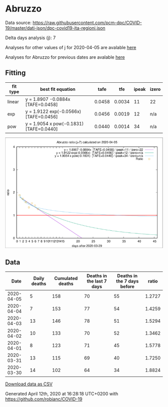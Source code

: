 # Abruzzo

Data source: https://raw.githubusercontent.com/pcm-dpc/COVID-19/master/dati-json/dpc-covid19-ita-regioni.json

Delta days analysis (j): 7

Analyses for other values of j for 2020-04-05 are avalable [here](../README.md)

Analyses for Abruzzo for previous dates are avalable [here](../../README.md)

## Fitting 
|fit type|best fit equation|tafe|tfe|ipeak|izero|
|-------|-----|--------|------|---|---|
|linear|y = 1.8907 -0.0884x  [TAFE=0.0458]|0.0458|0.0034|11|22|
|exp|y = 1.9122 exp(-0.0566x)  [TAFE=0.0456]|0.0456|0.0019|12|n/a|
|pow|y = 1.9054 x pow(-0.1831)  [TAFE=0.0440]|0.0440|0.0014|34|n/a|

![Plot](COVID-19_abruzzo_j7_2020-04-05.png)

## Data
|Date|Daily deaths|Cumulated deaths|Deaths in the last 7 days|Deaths in the 7 days before|ratio|
|----|----------|-----------|-------|--------------------|-----|
|2020-04-05|5|158|70|55|1.2727|
|2020-04-04|7|153|77|54|1.4259|
|2020-04-03|13|146|78|51|1.5294|
|2020-04-02|10|133|70|52|1.3462|
|2020-04-01|8|123|71|45|1.5778|
|2020-03-31|13|115|69|40|1.7250|
|2020-03-30|14|102|64|34|1.8824|

[Download data as CSV](COVID-19_abruzzo_j7_2020-04-05.csv)

Generated April 12th, 2020 at 16:28:18 UTC+0200 with https://github.com/robianc/COVID-19
